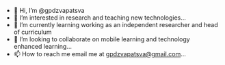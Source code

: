 - 👋 Hi, I’m @gpdzvapatsva
- 👀 I’m interested in research and teaching new technologies...
- 🌱 I’m currently learning working as an independent researcher and head of curriculum 
- 💞️ I’m looking to collaborate on mobile learning and technology enhanced learning...
- 📫 How to reach me email me at gpdzvapatsva@gmail.com...

<!---
gpdzvapatsva/gpdzvapatsva is a ✨ special ✨ repository because its `README.md` (this file) appears on your GitHub profile.
You can click the Preview link to take a look at your changes.
--->

